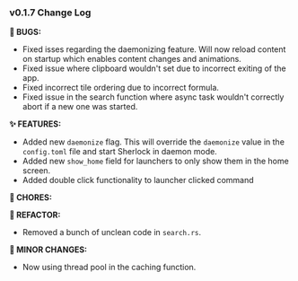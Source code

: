 ### v0.1.7 Change Log
**🐞 BUGS:**
- Fixed isses regarding the daemonizing feature. Will now reload content on startup which enables content changes and animations.
- Fixed issue where clipboard wouldn't set due to incorrect exiting of the app.
- Fixed incorrect tile ordering due to incorrect formula.
- Fixed issue in the search function where async task wouldn't correctly abort if a new one was started.

**✨ FEATURES:**
- Added new `daemonize` flag. This will override the `daemonize` value in the `config.toml` file and start Sherlock in daemon mode.
- Added new `show_home` field for launchers to only show them in the home screen. 
- Added double click functionality to launcher clicked command

**🧹 CHORES:**


**🔧 REFACTOR:**
- Removed a bunch of unclean code in `search.rs`.

**📝 MINOR CHANGES:**
- Now using thread pool in the caching function.

